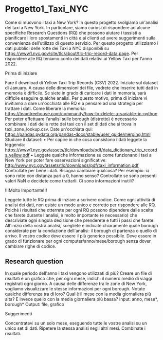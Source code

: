# Progetto1_Taxi_NYC

Come si muovono i taxi a New York? In questo progetto svolgiamo un'analisi dei taxi a New York.
In particolare, siamo curiosi di rispondere ad alcune specifiche Research Questions (RQ) che possono aiutare i tassisti
a pianificare i loro spostamenti in città e ai clienti ad avere suggerimenti sulla convenienza dell’utilizzo
di questo servizio. Per questo progetto utilizziamo i dati pubblici delle rotte dei Taxi a NYC disponibili su
https://www1.nyc.gov/site/tlc/about/tlc-trip-record-data.page. Per rispondere alle RQ teniamo conto dei dati relativi
ai Yellow Taxi per l'anno 2022.

Prima di iniziare

Fare il download di Yellow Taxi Trip Records (CSV) 2022. Iniziate sul dataset di January.
A causa delle dimensioni dei file, vedrete che inserire tutti dati in memoria è difficile. Se siete in grado di
caricare i dati in memoria, sarà difficile eseguire qualche analisi. Per questo motivo, prima di iniziare vi invitiamo
a dare un'occhiata alle RQ e a pensare ad una strategia per trattare i dati. Come liberare la memoria:
https://teamtreehouse.com/community/how-to-delete-a-variable-in-python
Per poter effettuare l'analisi sulle borough (distretto) è necessario combinare i dati delle rotte dei taxi con il set
di dati che si trova in taxi_zone_lookup.csv.
Date un'occhiata qui:
https://pandas.pydata.org/pandas-docs/stable/user_guide/merging.html
Studiare il dataset:
• Per capire in che cosa consistono i dati leggete la leggenda:
https://www1.nyc.gov/assets/tlc/downloads/pdf/data_dictionary_trip_records_yellow.pdf
• Leggete qualche informazione su come funzionano i taxi a New York per poter fare osservazioni significative:
http://www.nyc.gov/assets/tlc/downloads/pdf/taxi_information.pdf
Controllate per bene i dati. Bisogna cambiare qualcosa? Per esempio: ci sono rotte con distanza pari a 0, hanno senso?
Controllate se sono presenti valori NaN e decidete come trattarli. Ci sono informazioni inutili?


!!!Molto Importante!!!

Leggete tutte le RQ prima di inziare a scrivere codice.
Come ogni attività di analisi dei dati, non esiste un modo unico e corretto per rispondere alle RQ. Poiché i risultati
che otterrete per ogni RQ possono dipendere dalle scelte che farete durante l'analisi, è molto importante (e necessario)
che descriviate ogni singola decisione che prenderete e tutti i passi che farete.
All'inizio della vostra analisi, scegliete e indicate chiaramente quale borough considerate per la conduzione
dell'analisi: il borough di partenza o quello di arrivo.
Il vostro codice deve essere il più generico possibile.
Deve essere in grado di funzionare per ogni computer/anno/mese/borough senza dover cambiare righe di codice.


## Research question
In quale periodo dell'anno i taxi vengono utilizzati di più? Creare un file di risultati e un grafico che,
per ogni mese, indichi il numero medio di viaggi registrati ogni giorno.
A causa delle differenze tra le zone di New York, vogliamo visualizzare le stesse informazioni per ogni borough.
Notate qualche differenza tra di loro? Qual è il mese con la media giornaliera più alta?
E invece quello con la media giornaliera più bassa? Input: anno, mese*, borough* Output: file, grafico

Suggerimenti

Concentratevi su un solo mese, eseguendo tutte le vostre analisi su un unico set di dati.
Ripetere la stessa analisi negli altri mesi.
Combinate i risultati.